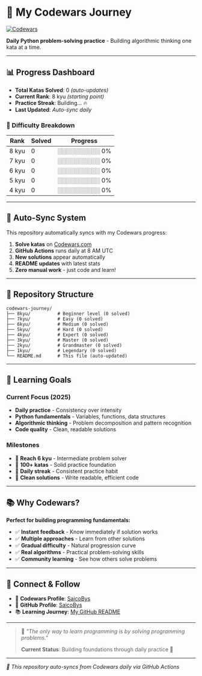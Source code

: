 # 🥋 My Codewars Journey

[![Codewars](https://www.codewars.com/users/SaicoBys/badges/large)](https://www.codewars.com/users/SaicoBys)

**Daily Python problem-solving practice** - Building algorithmic thinking one kata at a time.

---

## 📊 Progress Dashboard

- **Total Katas Solved**: 0 *(auto-updates)*
- **Current Rank**: 8 kyu *(starting point)*
- **Practice Streak**: Building... 🔥
- **Last Updated**: *Auto-sync daily*

### 🎯 Difficulty Breakdown

| Rank | Solved | Progress |
|------|--------|----------|
| 8 kyu | 0 | ░░░░░░░░░░ 0% |
| 7 kyu | 0 | ░░░░░░░░░░ 0% |
| 6 kyu | 0 | ░░░░░░░░░░ 0% |
| 5 kyu | 0 | ░░░░░░░░░░ 0% |
| 4 kyu | 0 | ░░░░░░░░░░ 0% |

---

## 🚀 Auto-Sync System

This repository automatically syncs with my Codewars progress:

1. **Solve katas** on [Codewars.com](https://www.codewars.com)
2. **GitHub Actions** runs daily at 8 AM UTC
3. **New solutions** appear automatically
4. **README updates** with latest stats
5. **Zero manual work** - just code and learn!

---

## 📁 Repository Structure

```
codewars-journey/
├── 8kyu/          # Beginner level (0 solved)
├── 7kyu/          # Easy (0 solved)
├── 6kyu/          # Medium (0 solved)
├── 5kyu/          # Hard (0 solved)
├── 4kyu/          # Expert (0 solved)
├── 3kyu/          # Master (0 solved)
├── 2kyu/          # Grandmaster (0 solved)
├── 1kyu/          # Legendary (0 solved)
└── README.md      # This file (auto-updated)
```

---

## 🎯 Learning Goals

### Current Focus (2025)
- **Daily practice** - Consistency over intensity
- **Python fundamentals** - Variables, functions, data structures
- **Algorithmic thinking** - Problem decomposition and pattern recognition
- **Code quality** - Clean, readable solutions

### Milestones
- 🎯 **Reach 6 kyu** - Intermediate problem solver
- 🎯 **100+ katas** - Solid practice foundation
- 🎯 **Daily streak** - Consistent practice habit
- 🎯 **Clean solutions** - Write readable, efficient code

---

## 📚 Why Codewars?

**Perfect for building programming fundamentals:**

- ✅ **Instant feedback** - Know immediately if solution works
- ✅ **Multiple approaches** - Learn from other solutions
- ✅ **Gradual difficulty** - Natural progression curve
- ✅ **Real algorithms** - Practical problem-solving skills
- ✅ **Community learning** - See how others solve problems

---

## 🔗 Connect & Follow

- 🥋 **Codewars Profile**: [SaicoBys](https://www.codewars.com/users/SaicoBys)
- 🐙 **GitHub Profile**: [SaicoBys](https://github.com/SaicoBys)
- 📚 **Learning Journey**: [My GitHub README](https://github.com/SaicoBys)

---

> 🧠 *"The only way to learn programming is by solving programming problems."*
>
> **Current Status**: Building foundations through daily practice 🚀

---
*🤖 This repository auto-syncs from Codewars daily via GitHub Actions*